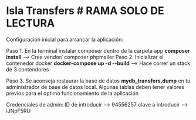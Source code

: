 # Isla Transfers # RAMA SOLO DE LECTURA

Configuración inicial para arrancar la aplicación:

  Paso 1. En la terminal instalar composer dentro de la carpeta app <b>composer install</b> --> Crea   vendor/  composer
                                                                                                         phpmailer 
  Paso 2. Inicializar el contenedor docker  <b>docker-compose up -d --build</b> --> Hace correr un stack de 3 contendores 

  Paso 3. Se aconseja restaurar la base de datos <b>mydb_transfers.dump</b> en tu administrador de base de datos local. Algunas tablas deben tener valores previos para el optimo funcionamiento de la aplicación

Credenciales de admin:
  ID de introducir --> 94556257
  clave a introducir --> iJNpF5RU
